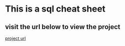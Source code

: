 # This is a sql cheat sheet

## visit the url below to view the project
<a href="https://jomobrain1.github.io/sql/" target="_blank">
project url
</a>

